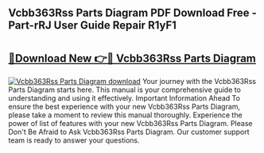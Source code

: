 ## Vcbb363Rss Parts Diagram PDF Download Free - Part-rRJ User Guide Repair R1yF1

# <h2><a href="http://dflkidc.blite.top/?on=Vcbb363Rss+Parts+Diagram">🔗Download New 👉🔴 Vcbb363Rss Parts Diagram</a></h2>

[![Vcbb363Rss Parts Diagram download](https://i.imgur.com/lujVjoI.png)](http://dflkidc.blite.top/?on=Vcbb363Rss+Parts+Diagram)
Your journey with the Vcbb363Rss Parts Diagram starts here. This manual is your comprehensive guide to understanding and using it effectively. Important Information Ahead To ensure the best experience with your new Vcbb363Rss Parts Diagram, please take a moment to review this manual thoroughly. Experience the power of list of features with your new Vcbb363Rss Parts Diagram. Please Don't Be Afraid to Ask Vcbb363Rss Parts Diagram. Our customer support team is ready to answer your questions.
